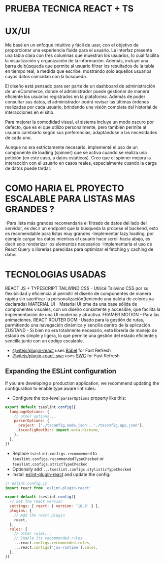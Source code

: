 # PRUEBA TECNICA REACT + TS 
# UX/UI

Me basé en un enfoque intuitivo y fácil de usar, con el objetivo de proporcionar una experiencia fluida para el usuario. La interfaz presenta una tabla clara con tres columnas que muestran los usuarios, lo cual facilita la visualización y organización de la información. Además, incluye una barra de búsqueda que permite al usuario filtrar los resultados de la tabla en tiempo real, a medida que escribe, mostrando solo aquellos usuarios cuyos datos coincidan con la búsqueda.

El diseño está pensado para ser parte de un dashboard de administración de un eCommerce, donde el administrador puede gestionar de manera eficiente los usuarios registrados en la plataforma. Además de poder consultar sus datos, el administrador podrá revisar las últimas órdenes realizadas por cada usuario, brindando una visión completa del historial de interacciones en el sitio.

Para mejorar la comodidad visual, el sistema incluye un modo oscuro por defecto, que es el que utilizo personalmente, pero también permite al usuario cambiarlo según sus preferencias, adaptándose a las necesidades de cada uno.

Aunque no era estrictamente necesario, implementé el uso de un componente de loading (spinner) que se activa cuando se realiza una petición (en este caso, a datos estáticos). Creo que el spinner mejora la interacción con el usuario en casos reales, especialmente cuando la carga de datos puede tardar.
# COMO HARIA EL PROYECTO ESCALABLE PARA LISTAS MAS GRANDES ? 
-Para lista más grandes recomendaría el filtrado de datos del lado del servidor, es decir un endpoint que la búsqueda la procese el backend, esto es recomendable para listas muy grandes
-Implementar lazy loading, por ejemplo cargar los datos mientras el usuario hace scroll hacia abajo, es decir solo renderizar los elementos necesarios
-Implementaria el uso de React Query o librerias parecidas para optimizar el fetching y caching de datos.

# TECNOLOGIAS USADAS
REACT JS + TYPESCRIPT
TAILWIND CSS - Utilicé Tailwind CSS por su flexibilidad y eficiencia al permitir el diseño de componentes de manera rápida sin sacrificar la personalización(teniendo una paleta de colores ya declarada)
MATERIAL UI - Material UI pme da una base sólida de componentes visuales, con un diseño consistente y accesible, que facilita la implementación de una UI moderna y atractiva.
FRAMER MOTION - Para las animaciones.
REACT ROUTER DOM -Usado para la gestión de rutas, permitiendo una navegación dinámica y sencilla dentro de la aplicación.
ZUSTAND - Si bien no era totalmente necesario, esta librería de manejo de estado es simple y ligera, lo que permite una gestión del estado eficiente y sencilla junto con un codigo escalable.


- [@vitejs/plugin-react](https://github.com/vitejs/vite-plugin-react/blob/main/packages/plugin-react/README.md) uses [Babel](https://babeljs.io/) for Fast Refresh
- [@vitejs/plugin-react-swc](https://github.com/vitejs/vite-plugin-react-swc) uses [SWC](https://swc.rs/) for Fast Refresh

## Expanding the ESLint configuration

If you are developing a production application, we recommend updating the configuration to enable type aware lint rules:

- Configure the top-level `parserOptions` property like this:

```js
export default tseslint.config({
  languageOptions: {
    // other options...
    parserOptions: {
      project: ['./tsconfig.node.json', './tsconfig.app.json'],
      tsconfigRootDir: import.meta.dirname,
    },
  },
})
```

- Replace `tseslint.configs.recommended` to `tseslint.configs.recommendedTypeChecked` or `tseslint.configs.strictTypeChecked`
- Optionally add `...tseslint.configs.stylisticTypeChecked`
- Install [eslint-plugin-react](https://github.com/jsx-eslint/eslint-plugin-react) and update the config:

```js
// eslint.config.js
import react from 'eslint-plugin-react'

export default tseslint.config({
  // Set the react version
  settings: { react: { version: '18.3' } },
  plugins: {
    // Add the react plugin
    react,
  },
  rules: {
    // other rules...
    // Enable its recommended rules
    ...react.configs.recommended.rules,
    ...react.configs['jsx-runtime'].rules,
  },
})
```
